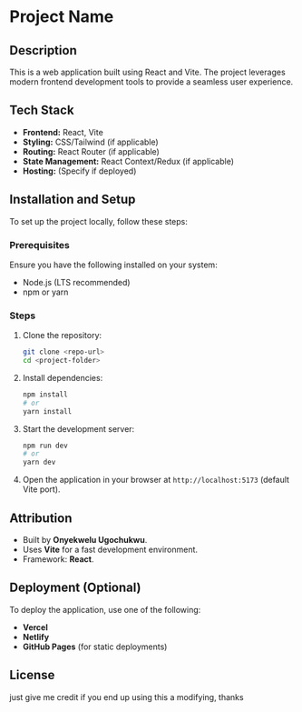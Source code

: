 # Project Name

## Description
This is a web application built using React and Vite. The project leverages modern frontend development tools to provide a seamless user experience.

## Tech Stack
- **Frontend:** React, Vite
- **Styling:** CSS/Tailwind (if applicable)
- **Routing:** React Router (if applicable)
- **State Management:** React Context/Redux (if applicable)
- **Hosting:** (Specify if deployed)

## Installation and Setup

To set up the project locally, follow these steps:

### Prerequisites
Ensure you have the following installed on your system:
- Node.js (LTS recommended)
- npm or yarn

### Steps
1. Clone the repository:
   ```sh
   git clone <repo-url>
   cd <project-folder>
   ```
2. Install dependencies:
   ```sh
   npm install
   # or
   yarn install
   ```
3. Start the development server:
   ```sh
   npm run dev
   # or
   yarn dev
   ```
4. Open the application in your browser at `http://localhost:5173` (default Vite port).

## Attribution
- Built by **Onyekwelu Ugochukwu**.
- Uses **Vite** for a fast development environment.
- Framework: **React**.

## Deployment (Optional)
To deploy the application, use one of the following:
- **Vercel**
- **Netlify**
- **GitHub Pages** (for static deployments)

## License
just give me credit if you end up using this a modifying, thanks



